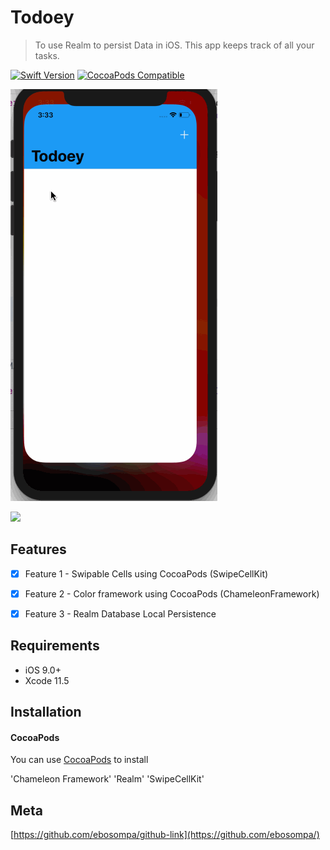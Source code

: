 # Todoey
> To use Realm to persist Data in iOS.
This app keeps track of all your tasks.

[![Swift Version][swift-image]][swift-url]
[![CocoaPods Compatible](https://img.shields.io/cocoapods/v/EZSwiftExtensions.svg)](https://img.shields.io/cocoapods/v/LFAlertController.svg)  

<img src='Todoey.gif' title='Video Walkthrough' width='' alt='Video Walkthrough' />

![](header.png)

## Features

- [x] Feature 1 - 
Swipable Cells using CocoaPods (SwipeCellKit)
- [x] Feature 2 -
Color framework using CocoaPods (ChameleonFramework)
- [x] Feature 3 -
Realm Database Local Persistence


## Requirements

- iOS 9.0+
- Xcode 11.5

## Installation

#### CocoaPods
You can use [CocoaPods](http://cocoapods.org/) to install 

'Chameleon Framework'
'Realm'
'SwipeCellKit'



## Meta

[https://github.com/ebosompa/github-link](https://github.com/ebosompa/)

[swift-image]:https://img.shields.io/badge/swift-3.0-orange.svg
[swift-url]: https://swift.org/
[license-image]: https://img.shields.io/badge/License-MIT-blue.svg
[license-url]: LICENSE
[travis-image]: https://img.shields.io/travis/dbader/node-datadog-metrics/master.svg?style=flat-square
[travis-url]: https://travis-ci.org/dbader/node-datadog-metrics
[codebeat-image]: https://codebeat.co/badges/c19b47ea-2f9d-45df-8458-b2d952fe9dad
[codebeat-url]: https://codebeat.co/projects/github-com-vsouza-awesomeios-com


